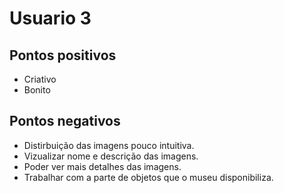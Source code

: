 # Usuario 3

## Pontos positivos
  - Criativo
  - Bonito

## Pontos negativos
  - Distirbuição das imagens pouco intuitiva.
  - Vizualizar nome e descrição das imagens.
  - Poder ver mais detalhes das imagens.
  - Trabalhar com a parte de objetos que o museu disponibiliza.
  
  
